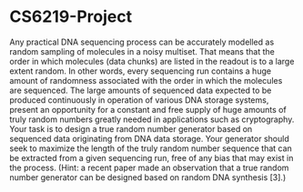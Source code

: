 # CS6219-Project
Any practical DNA sequencing process can be accurately modelled as random sampling of molecules in a noisy multiset. That means that the order in which molecules (data chunks) are listed in the readout is to a large extent random. In other words, every sequencing run contains a huge amount of randomness associated with the order in which the molecules are sequenced. The large amounts of sequenced data expected to be produced continuously in operation of various DNA storage systems, present an opportunity for a constant and free supply of huge amounts of truly random numbers greatly needed in applications such as cryptography. Your task is to design a true random number generator based on sequenced data originating from DNA data storage. Your generator should seek to maximize the length of the truly random number sequence that can be extracted from a given sequencing run, free of any bias that may exist in the process. (Hint: a recent paper made an observation that a true random number generator can be designed based on random DNA synthesis [3].)